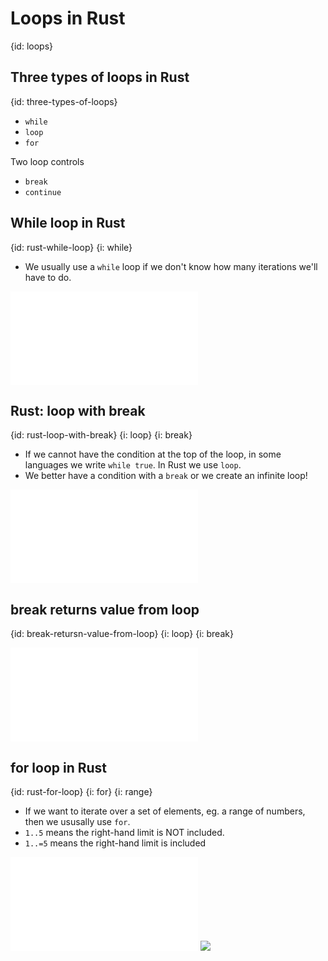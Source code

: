 # Loops in Rust
{id: loops}

## Three types of loops in Rust
{id: three-types-of-loops}

* `while`
* `loop`
* `for`

Two loop controls

* `break`
* `continue`

## While loop in Rust
{id: rust-while-loop}
{i: while}

* We usually use a `while` loop if we don't know how many iterations we'll have to do.

![](examples/loops/while-loop/src/main.rs)

## Rust: loop with break
{id: rust-loop-with-break}
{i: loop}
{i: break}

* If we cannot have the condition at the top of the loop, in some languages we write `while true`. In Rust we use `loop`.
* We better have a condition with a `break` or we create an infinite loop!

![](examples/loops/loop-loop/src/main.rs)

## break returns value from loop
{id: break-retursn-value-from-loop}
{i: loop}
{i: break}

![](examples/loops/loop-returns/src/main.rs)

## for loop in Rust
{id: rust-for-loop}
{i: for}
{i: range}

* If we want to iterate over a set of elements, eg. a range of numbers, then we ususally use `for`.
* `1..5` means the right-hand limit is NOT included.
* `1..=5` means the right-hand limit is included

![](examples/loops/for-loop/src/main.rs)
![](examples/loops/for-loop/out.out)


